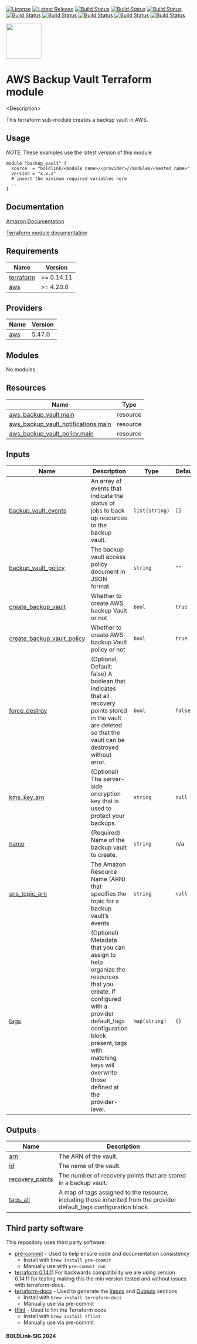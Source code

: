 [![License](https://img.shields.io/badge/License-Apache-blue.svg)](https://github.com/boldlink/terraform-aws-backup/blob/main/LICENSE)
[![Latest Release](https://img.shields.io/github/release/boldlink/terraform-aws-backup.svg)](https://github.com/boldlink/terraform-aws-backup/releases/latest)
[![Build Status](https://github.com/boldlink/terraform-aws-backup/actions/workflows/update.yaml/badge.svg)](https://github.com/boldlink/terraform-aws-backup/actions)
[![Build Status](https://github.com/boldlink/terraform-aws-backup/actions/workflows/release.yaml/badge.svg)](https://github.com/boldlink/terraform-aws-backup/actions)
[![Build Status](https://github.com/boldlink/terraform-aws-backup/actions/workflows/pre-commit.yaml/badge.svg)](https://github.com/boldlink/terraform-aws-backup/actions)
[![Build Status](https://github.com/boldlink/terraform-aws-backup/actions/workflows/pr-labeler.yaml/badge.svg)](https://github.com/boldlink/terraform-aws-backup/actions)
[![Build Status](https://github.com/boldlink/terraform-aws-backup/actions/workflows/module-examples-tests.yaml/badge.svg)](https://github.com/boldlink/terraform-aws-backup/actions)
[![Build Status](https://github.com/boldlink/terraform-aws-backup/actions/workflows/checkov.yaml/badge.svg)](https://github.com/boldlink/terraform-aws-backup/actions)
[![Build Status](https://github.com/boldlink/terraform-aws-backup/actions/workflows/auto-merge.yaml/badge.svg)](https://github.com/boldlink/terraform-aws-backup/actions)
[![Build Status](https://github.com/boldlink/terraform-aws-backup/actions/workflows/auto-badge.yaml/badge.svg)](https://github.com/boldlink/terraform-aws-backup/actions)

[<img src="https://avatars.githubusercontent.com/u/25388280?s=200&v=4" width="96"/>](https://boldlink.io)

# AWS Backup Vault Terraform module

\<Description>

This terraform sub-module creates a backup vault in AWS.

## Usage
*NOTE*: These examples use the latest version of this module

```console
module "backup_vault" {
  source  = "boldlink/<module_name>/<provider>//modules/<nested_name>"
  version = "x.x.x"
  # insert the minimum required variables here
  ...
}
```
## Documentation

[Amazon Documentation](https://docs.aws.amazon.com/aws-backup/latest/devguide/vaults.html)

[Terraform module documentation](https://registry.terraform.io/providers/hashicorp/aws/latest/docs/resources/backup_vault)

<!-- BEGINNING OF PRE-COMMIT-TERRAFORM DOCS HOOK -->
## Requirements

| Name | Version |
|------|---------|
| <a name="requirement_terraform"></a> [terraform](#requirement\_terraform) | >= 0.14.11 |
| <a name="requirement_aws"></a> [aws](#requirement\_aws) | >= 4.20.0 |

## Providers

| Name | Version |
|------|---------|
| <a name="provider_aws"></a> [aws](#provider\_aws) | 5.47.0 |

## Modules

No modules.

## Resources

| Name | Type |
|------|------|
| [aws_backup_vault.main](https://registry.terraform.io/providers/hashicorp/aws/latest/docs/resources/backup_vault) | resource |
| [aws_backup_vault_notifications.main](https://registry.terraform.io/providers/hashicorp/aws/latest/docs/resources/backup_vault_notifications) | resource |
| [aws_backup_vault_policy.main](https://registry.terraform.io/providers/hashicorp/aws/latest/docs/resources/backup_vault_policy) | resource |

## Inputs

| Name | Description | Type | Default | Required |
|------|-------------|------|---------|:--------:|
| <a name="input_backup_vault_events"></a> [backup\_vault\_events](#input\_backup\_vault\_events) | An array of events that indicate the status of jobs to back up resources to the backup vault. | `list(string)` | `[]` | no |
| <a name="input_backup_vault_policy"></a> [backup\_vault\_policy](#input\_backup\_vault\_policy) | The backup vault access policy document in JSON format. | `string` | `""` | no |
| <a name="input_create_backup_vault"></a> [create\_backup\_vault](#input\_create\_backup\_vault) | Whether to create AWS backup Vault or not | `bool` | `true` | no |
| <a name="input_create_backup_vault_policy"></a> [create\_backup\_vault\_policy](#input\_create\_backup\_vault\_policy) | Whether to create AWS backup Vault policy or not | `bool` | `true` | no |
| <a name="input_force_destroy"></a> [force\_destroy](#input\_force\_destroy) | (Optional, Default: false) A boolean that indicates that all recovery points stored in the vault are deleted so that the vault can be destroyed without error. | `bool` | `false` | no |
| <a name="input_kms_key_arn"></a> [kms\_key\_arn](#input\_kms\_key\_arn) | (Optional) The server-side encryption key that is used to protect your backups. | `string` | `null` | no |
| <a name="input_name"></a> [name](#input\_name) | (Required) Name of the backup vault to create. | `string` | n/a | yes |
| <a name="input_sns_topic_arn"></a> [sns\_topic\_arn](#input\_sns\_topic\_arn) | The Amazon Resource Name (ARN) that specifies the topic for a backup vault’s events | `string` | `null` | no |
| <a name="input_tags"></a> [tags](#input\_tags) | (Optional) Metadata that you can assign to help organize the resources that you create. If configured with a provider default\_tags configuration block present, tags with matching keys will overwrite those defined at the provider-level. | `map(string)` | `{}` | no |

## Outputs

| Name | Description |
|------|-------------|
| <a name="output_arn"></a> [arn](#output\_arn) | The ARN of the vault. |
| <a name="output_id"></a> [id](#output\_id) | The name of the vault. |
| <a name="output_recovery_points"></a> [recovery\_points](#output\_recovery\_points) | The number of recovery points that are stored in a backup vault. |
| <a name="output_tags_all"></a> [tags\_all](#output\_tags\_all) | A map of tags assigned to the resource, including those inherited from the provider default\_tags configuration block. |
<!-- END OF PRE-COMMIT-TERRAFORM DOCS HOOK -->

## Third party software
This repository uses third party software:
* [pre-commit](https://pre-commit.com/) - Used to help ensure code and documentation consistency
  * Install with `brew install pre-commit`
  * Manually use with `pre-commit run`
* [terraform 0.14.11](https://releases.hashicorp.com/terraform/0.14.11/) For backwards compatibility we are using version 0.14.11 for testing making this the min version tested and without issues with terraform-docs.
* [terraform-docs](https://github.com/segmentio/terraform-docs) - Used to generate the [Inputs](#Inputs) and [Outputs](#Outputs) sections
  * Install with `brew install terraform-docs`
  * Manually use via pre-commit
* [tflint](https://github.com/terraform-linters/tflint) - Used to lint the Terraform code
  * Install with `brew install tflint`
  * Manually use via pre-commit

#### BOLDLink-SIG 2024
